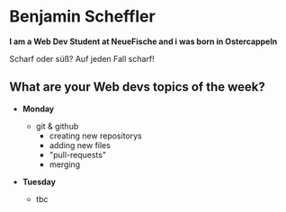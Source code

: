 # Benjamin Scheffler
**I am a Web Dev Student at NeueFische and i was born in Ostercappeln**

Scharf oder süß? Auf jeden Fall scharf!

## What are your Web devs topics of the week?
- **Monday**
  - git & github
    - creating new repositorys
    - adding new files
    - "pull-requests"
    - merging

- **Tuesday**
    - tbc


